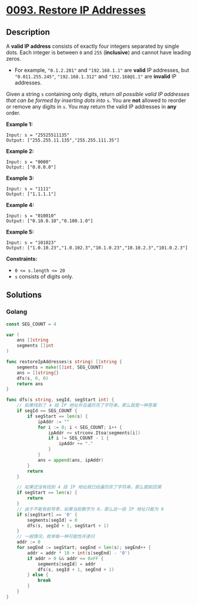 # [0093. Restore IP Addresses](https://leetcode-cn.com/problems/restore-ip-addresses/)



## Description

A **valid IP address** consists of exactly four integers separated by single dots. Each integer is between `0` and `255` (**inclusive**) and cannot have leading zeros.

- For example, `"0.1.2.201"` and `"192.168.1.1"` are **valid** IP addresses, but `"0.011.255.245"`, `"192.168.1.312"` and `"192.168@1.1"` are **invalid** IP addresses.

Given a string `s` containing only digits, return *all possible valid IP addresses that can be formed by inserting dots into* `s`. You are **not** allowed to reorder or remove any digits in `s`. You may return the valid IP addresses in **any** order.

 

**Example 1:**

```
Input: s = "25525511135"
Output: ["255.255.11.135","255.255.111.35"]
```

**Example 2:**

```
Input: s = "0000"
Output: ["0.0.0.0"]
```

**Example 3:**

```
Input: s = "1111"
Output: ["1.1.1.1"]
```

**Example 4:**

```
Input: s = "010010"
Output: ["0.10.0.10","0.100.1.0"]
```

**Example 5:**

```
Input: s = "101023"
Output: ["1.0.10.23","1.0.102.3","10.1.0.23","10.10.2.3","101.0.2.3"]
```

 

**Constraints:**

- `0 <= s.length <= 20`
- `s` consists of digits only.



## Solutions

### Golang

```go
const SEG_COUNT = 4

var (
    ans []string
    segments []int
)

func restoreIpAddresses(s string) []string {
    segments = make([]int, SEG_COUNT)
    ans = []string{}
    dfs(s, 0, 0)
    return ans
}

func dfs(s string, segId, segStart int) {
    // 如果找到了 4 段 IP 地址并且遍历完了字符串，那么就是一种答案
    if segId == SEG_COUNT {
        if segStart == len(s) {
            ipAddr := ""
            for i := 0; i < SEG_COUNT; i++ {
                ipAddr += strconv.Itoa(segments[i])
                if i != SEG_COUNT - 1 {
                    ipAddr += "."
                }
            }
            ans = append(ans, ipAddr)
        }
        return
    }

    // 如果还没有找到 4 段 IP 地址就已经遍历完了字符串，那么提前回溯
    if segStart == len(s) {
        return
    }
    // 由于不能有前导零，如果当前数字为 0，那么这一段 IP 地址只能为 0
    if s[segStart] == '0' {
        segments[segId] = 0
        dfs(s, segId + 1, segStart + 1)
    }
    // 一般情况，枚举每一种可能性并递归
    addr := 0
    for segEnd := segStart; segEnd < len(s); segEnd++ {
        addr = addr * 10 + int(s[segEnd] - '0')
        if addr > 0 && addr <= 0xFF {
            segments[segId] = addr
            dfs(s, segId + 1, segEnd + 1)
        } else {
            break
        }
    }
}
```


